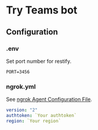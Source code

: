 # Try Teams bot

## Configuration

### .env

Set port number for restify.

```env
PORT=3456
```

### ngrok.yml

See [ngrok Agent Configuration File](https://ngrok.com/docs/ngrok-agent/config).

```yml
version: "2"
authtoken: `Your authtoken`
region: `Your region`
```
